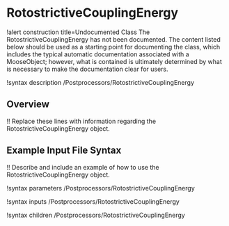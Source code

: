 # RotostrictiveCouplingEnergy

!alert construction title=Undocumented Class
The RotostrictiveCouplingEnergy has not been documented. The content listed below should be used as a starting point for
documenting the class, which includes the typical automatic documentation associated with a
MooseObject; however, what is contained is ultimately determined by what is necessary to make the
documentation clear for users.

!syntax description /Postprocessors/RotostrictiveCouplingEnergy

## Overview

!! Replace these lines with information regarding the RotostrictiveCouplingEnergy object.

## Example Input File Syntax

!! Describe and include an example of how to use the RotostrictiveCouplingEnergy object.

!syntax parameters /Postprocessors/RotostrictiveCouplingEnergy

!syntax inputs /Postprocessors/RotostrictiveCouplingEnergy

!syntax children /Postprocessors/RotostrictiveCouplingEnergy
